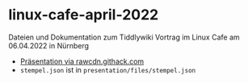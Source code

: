 # linux-cafe-april-2022

Dateien und Dokumentation zum Tiddlywiki Vortrag im Linux Cafe am 06.04.2022 in Nürnberg

- [Pr&auml;sentation via rawcdn.githack.com](https://rawcdn.githack.com/boschkundendienst/linux-cafe-april-2022/ba6a71119f23c39a67768c3441a6bec46f5ae2b8/presentation/files/presentation.html?min=1)
- `stempel.json` ist in `presentation/files/stempel.json`
